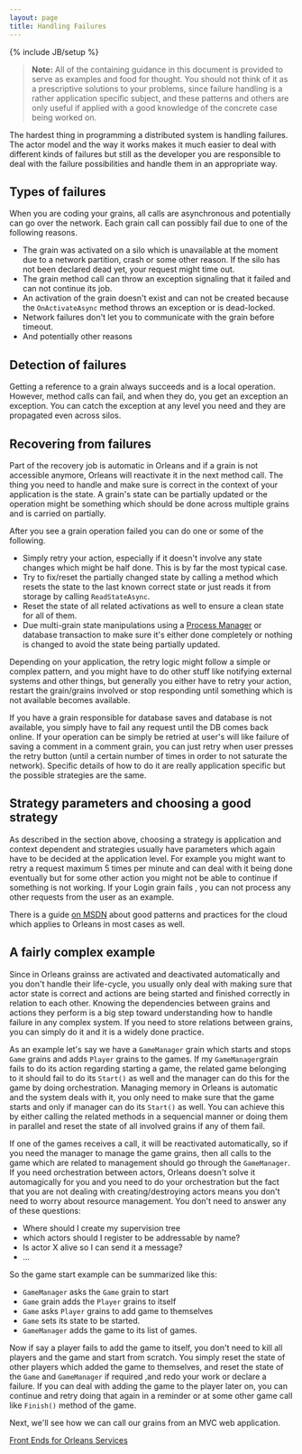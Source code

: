 ```yaml
---
layout: page
title: Handling Failures
---
```

{% include JB/setup %}

> **Note:** All of the containing guidance in this document is provided to serve as examples and food for thought.
You should not think of it as a prescriptive solutions to your problems, since failure handling is a rather application specific subject, and these patterns and others are only useful if applied with a good knowledge of the concrete case being worked on.

The hardest thing in programming a distributed system is handling failures. 
The actor model and the way it works makes it much easier to deal with different kinds of failures but still as the developer you are responsible to deal with the failure possibilities and handle them in an appropriate way.

## Types of failures

When you are coding your grains, all calls are asynchronous and potentially can go over the network.
Each grain call can possibly fail due to one of the following reasons.

- The grain was activated on a silo which is unavailable at the moment due to a network partition, crash or some other reason. If the silo has not been declared dead yet, your request might time out.
- The grain method call can throw an exception signaling that it failed and can not continue its job.
- An activation of the grain doesn't exist and can not be created because the `OnActivateAsync` method throws an exception or is dead-locked.
- Network failures don't let you to communicate with the grain before timeout.
- And potentially other reasons

## Detection of failures

Getting a reference to a grain always succeeds and is a local operation. However, method calls can fail, and when they do, you get an exception an exception.
You can catch the exception at any level you need and they are propagated even across silos. 

## Recovering from failures

Part of the recovery job is automatic in Orleans and if a grain is not accessible anymore, Orleans will reactivate it in the next method call.
The thing you need to handle and make sure is correct in the context of your application is the state.
A grain's state can be partially updated or the operation might be something which should be done across multiple grains and is carried on partially.

After you see a grain operation failed you can do one or some  of the following.

- Simply retry your action, especially if it doesn't involve any state changes which might be half done.
This is by far the most typical case.
- Try to fix/reset the partially changed state by calling a method which resets the state to the last known correct state or just reads it from storage by calling `ReadStateAsync`.
- Reset the state of all related activations as well to ensure a clean state for all of them.
- Due multi-grain state manipulations using a [Process Manager](https://msdn.microsoft.com/en-us/library/jj591569.aspx) or database transaction to make sure it's either done completely or nothing is changed to avoid the state being partially updated.

Depending on your application, the retry logic might follow a simple or complex pattern, and you might have to do other stuff like notifying external systems and other things, but generally you either have to retry your action, restart the grain/grains involved or stop responding until something which is not available becomes available. 

If you have a grain responsible for database saves and database is not available, you simply have to fail any request until the DB comes back online.
If your operation can be simply be retried at user's will like failure of saving a comment in a comment grain, you can just retry when user presses the retry button (until a certain number of times in order to not saturate the network).
Specific details of how to do it are really application specific but the possible strategies are the same.

## Strategy parameters and choosing a good strategy

As described in the section above, choosing a strategy is application and context dependent and strategies usually have parameters which again have to be decided at the application level.
For example you might want to retry a request maximum 5 times per minute and can deal with it being done eventually but for some other action you might not be able to continue if something is not working.
If your Login grain fails , you can not process any other requests from the user as an example. 

There is a guide [on MSDN](https://msdn.microsoft.com/en-us/library/dn568099.aspx) about good patterns and practices for the cloud which applies to Orleans in most cases as well.

## A fairly complex example

Since in Orleans grainss are activated and deactivated automatically and you don't handle their life-cycle, you usually only deal with making sure that actor state is correct and actions are being started and finished correctly in relation to each other.
Knowing the dependencies between grains and actions they perform is a big step toward understanding how to handle failure in any complex system. If you need to store relations between grains, you can simply do it and it is a widely done practice. 

As an example let's say we have a `GameManager` grain which starts and stops `Game` grains and adds `Player` grains to the games.
If my `GameManager`grain fails to do its action regarding starting a game, the related game belonging to it should fail to do its `Start()` as well and the manager can do this for the game by doing orchestration.
Managing memory in Orleans is automatic and the system deals with it, you only need to make sure that the game starts and only if manager can do its `Start()` as well.
You can achieve this by either calling the related methods in a sequencial manner or doing them in parallel and reset the state of all involved grains if any of them fail.

If one of the games receives a call, it will be reactivated automatically, so if you need the manager to manage the game grains, then all calls to the game which are related to management should go through the `GameManager`.
If you need orchestration between actors, Orleans doesn't solve it automagically for you and you need to do your orchestration but the fact that you are not dealing with creating/destroying actors means you don't need to worry about resource management.
You don't need to answer any of these questions:

- Where should I create my supervision tree
- which actors should I register to be addressable by name?
- Is actor X alive so I can send it a message?
- ...

So the game start example can be summarized like this:

- `GameManager` asks the `Game` grain to start
- `Game` grain adds the `Player` grains to itself
- `Game` asks `Player` grains to add game to themselves
- `Game` sets its state to be started.
- `GameManager` adds the game to its list of games.

Now if say a player fails to add the game to itself, you don't need to kill all players and the game and start from scratch.
You simply reset the state of other players which added the game to themselves, and reset the state of the `Game` and `GameManager` if required ,and redo your work or declare a failure.
If you can deal with adding the game to the player later on, you can continue and retry doing that again in a reminder or at some other game call like `Finish()` method of the game.

Next, we'll see how we can call our grains from an MVC web application.

[Front Ends for Orleans Services](Front-Ends-for-Orleans-Services)

